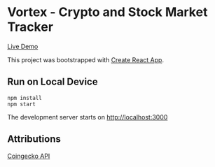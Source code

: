# Vortex - Crypto and Stock Market Tracker
[Live Demo](https://vortex-tracker.web.app/) 


This project was bootstrapped with [Create React App](https://github.com/facebook/create-react-app).

## Run on Local Device
`npm install` \
`npm start`

The development server starts on [http://localhost:3000](http://localhost:3000)

## Attributions
[Coingecko API](https://coingecko.com/en/api/documentation)
